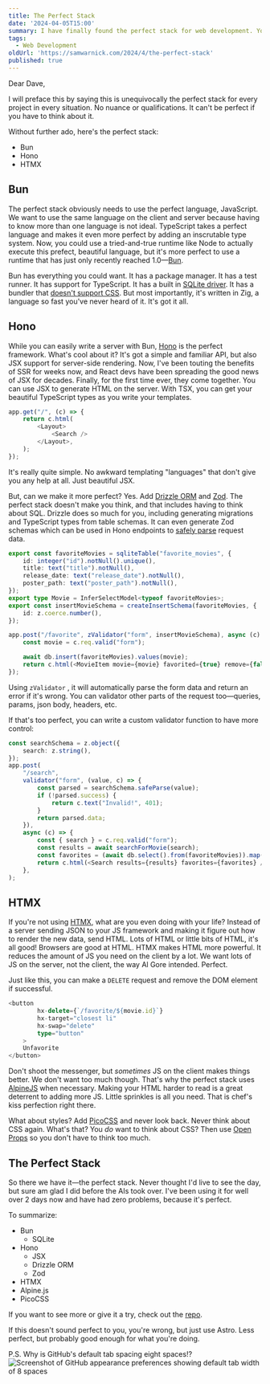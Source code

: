 ```yaml
---
title: The Perfect Stack
date: '2024-04-05T15:00'
summary: I have finally found the perfect stack for web development. You're welcome.
tags:
  - Web Development
oldUrl: 'https://samwarnick.com/2024/4/the-perfect-stack'
published: true
---
```


Dear Dave,

I will preface this by saying this is unequivocally the perfect stack for every project in every situation. No nuance or qualifications. It can't be perfect if you have to think about it.

Without further ado, here's the perfect stack:
- Bun
- Hono
- HTMX

## Bun

The perfect stack obviously needs to use the perfect language, JavaScript. We want to use the same language on the client and server because having to know more than one language is not ideal. TypeScript takes a perfect language and makes it even more perfect by adding an inscrutable type system. Now, you could use a tried-and-true runtime like Node to actually execute this prefect, beautiful language, but it's more perfect to use a runtime that has just only recently reached 1.0—[Bun](https://bun.sh).

Bun has everything you could want. It has a package manager. It has a test runner. It has support for TypeScript. It has a built in [SQLite driver](https://bun.sh/docs/api/sqlite). It has a bundler that [doesn't support CSS](https://github.com/oven-sh/bun/discussions/7119). But most importantly, it's written in Zig, a language so fast you've never heard of it. It's got it all.

## Hono

While you can easily write a server with Bun, [Hono](https://hono.dev) is the perfect framework. What's cool about it? It's got a simple and familiar API, but also JSX support for server-side rendering. Now, I've been touting the benefits of SSR for weeks now, and React devs have been spreading the good news of JSX for decades. Finally, for the first time ever, they come together. You can use JSX to generate HTML on the server. With TSX, you can get your beautiful TypeScript types as you write your templates.

```ts
app.get("/", (c) => {
	return c.html(
		<Layout>
			<Search />
		</Layout>,
	);
});
```

It's really quite simple. No awkward templating "languages" that don't give you any help at all. Just beautiful JSX.

But, can we make it more perfect? Yes. Add [Drizzle ORM](https://orm.drizzle.team) and [Zod](https://zod.dev). The perfect stack doesn't make you think, and that includes having to think about SQL. Drizzle does so much for you, including generating migrations and TypeScript types from table schemas. It can even generate Zod schemas which can be used in Hono endpoints to [safely parse](https://lexi-lambda.github.io/blog/2019/11/05/parse-don-t-validate/) request data.

```ts
export const favoriteMovies = sqliteTable("favorite_movies", {
	id: integer("id").notNull().unique(),
	title: text("title").notNull(),
	release_date: text("release_date").notNull(),
	poster_path: text("poster_path").notNull(),
});
export type Movie = InferSelectModel<typeof favoriteMovies>;
export const insertMovieSchema = createInsertSchema(favoriteMovies, {
	id: z.coerce.number(),
});
```

```ts
app.post("/favorite", zValidator("form", insertMovieSchema), async (c) => {
	const movie = c.req.valid("form");

	await db.insert(favoriteMovies).values(movie);
	return c.html(<MovieItem movie={movie} favorited={true} remove={false} />);
});
```

Using `zValidator` , it will automatically parse the form data and return an error if it's wrong. You can validator other parts of the request too—queries, params, json body, headers, etc.

If that's too perfect, you can write a custom validator function to have more control:

```ts
const searchSchema = z.object({
	search: z.string(),
});
app.post(
	"/search",
	validator("form", (value, c) => {
		const parsed = searchSchema.safeParse(value);
		if (!parsed.success) {
			return c.text("Invalid!", 401);
		}
		return parsed.data;
	}),
	async (c) => {
		const { search } = c.req.valid("form");
		const results = await searchForMovie(search);
		const favorites = (await db.select().from(favoriteMovies)).map((r) => r.id);
		return c.html(<Search results={results} favorites={favorites} />);
	},
);
```

## HTMX

If you're not using [HTMX](https://htmx.org), what are you even doing with your life? Instead of a server sending JSON to your JS framework and making it figure out how to render the new data, send HTML. Lots of HTML or little bits of HTML, it's all good! Browsers are good at HTML. HTMX makes HTML more powerful. It reduces the amount of JS you need on the client by a lot. We want lots of JS on the server, not the client, the way Al Gore intended. Perfect.

Just like this, you can make a `DELETE` request and remove the DOM element if successful.

```ts
<button
		hx-delete={`/favorite/${movie.id}`}
		hx-target="closest li"
		hx-swap="delete"
		type="button"
	>
	Unfavorite
</button>
```

Don't shoot the messenger, but _sometimes_ JS on the client makes things better. We don't want too much though. That's why the perfect stack uses [AlpineJS](https://alpinejs.dev) when necessary. Making your HTML harder to read is a great deterrent to adding more JS. Little sprinkles is all you need. That is chef's kiss perfection right there.

What about styles? Add [PicoCSS](https://picocss.com) and never look back. Never think about CSS again. What's that? You _do_ want to think about CSS? Then use [Open Props](https://open-props.style) so you don't have to think too much.

## The Perfect Stack

So there we have it—the perfect stack. Never thought I'd live to see the day, but sure am glad I did before the AIs took over. I've been using it for well over 2 days now and have had zero problems, because it's perfect.

To summarize:
- Bun
	- SQLite
- Hono
	- JSX
	- Drizzle ORM
	- Zod
- HTMX
- Alpine.js
- PicoCSS

If you want to see more or give it a try, check out the [repo](https://github.com/samwarnick/the-perfect-stack-demo).

If this doesn't sound perfect to you, you're wrong, but just use Astro. Less perfect, but probably good enough for what you're doing.

P.S. Why is GitHub's default tab spacing eight spaces!?
![Screenshot of GitHub appearance preferences showing default tab width of 8 spaces](https://samwarnick.com/media/2024-04-05-github-tab-width.png)
